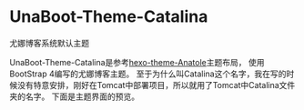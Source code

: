 # UnaBoot-Theme-Catalina
尤娜博客系统默认主题

UnaBoot-Theme-Catalina是参考[hexo-theme-Anatole](https://github.com/Ben02/hexo-theme-Anatole)主题布局，
使用BootStrap 4编写的尤娜博客主题。
至于为什么叫Catalina这个名字，我在写的时候没有特意安排，刚好在Tomcat中部署项目，所以就用了Tomcat中Catalina文件夹的名字。
下面是主题界面的预览。

